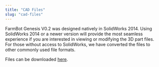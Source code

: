 ```yaml
---
title: "CAD Files"
slug: "cad-files"
---
```


FarmBot Genesis V0.2 was designed natively in SolidWorks 2014. Using SolidWorks 2014 or a newer version will provide the most seamless experience if you are interested in viewing or modifying the 3D part files. For those without access to SolidWorks, we have converted the files to other commonly used file formats.

Files can be downloaded [here](https://drive.google.com/a/roryaronson.com/folderview?id=0B-wExYzQcnp3azlRa2h3OVdTcVk&usp=drive_web&tid=0B-wExYzQcnp3bmY4STBfSmJMQWc).
